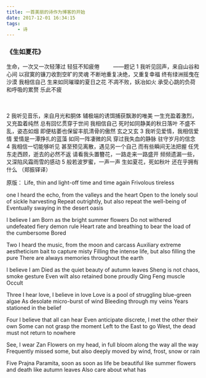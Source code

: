 ```yaml
---
title: 一首美丽的诗作为博客的开始
date: 2017-12-01 16:34:15
tags:
    - 诗
---
```

### 《生如夏花》
生命，一次又一次轻薄过
轻狂不知疲倦
　　 ——题记
    1
我听见回声，来自山谷和心间
以寂寞的镰刀收割空旷的灵魂
不断地重复决绝，又重复幸福
终有绿洲摇曳在沙漠
我相信自己
生来如同璀璨的夏日之花
不凋不败，妖冶如火
承受心跳的负荷和呼吸的累赘
乐此不疲
<!-- more -->　　
2
我听见音乐，来自月光和胴体
辅极端的诱饵捕获飘渺的唯美
一生充盈着激烈，又充盈着纯然
总有回忆贯穿于世间
我相信自己
死时如同静美的秋日落叶
不盛不乱，姿态如烟
即便枯萎也保留丰肌清骨的傲然
玄之又玄
3
我听见爱情，我相信爱情
爱情是一潭挣扎的蓝藻
如同一阵凄微的风
穿过我失血的静脉
驻守岁月的信念
4
我相信一切能够听见
甚至预见离散，遇见另一个自己
而有些瞬间无法把握
任凭东走西顾，逝去的必然不返
请看我头置簪花，一路走来一路盛开
频频遗漏一些，又深陷风霜雨雪的感动
5
般若波罗蜜，一声一声
生如夏花，死如秋叶
还在乎拥有什么
（郑振铎译）

原版：
Life, thin and light-off time and time again
Frivolous tireless

one
I heard the echo, from the valleys and the heart
Open to the lonely soul of sickle harvesting
Repeat outrightly, but also repeat the well-being of
Eventually swaying in the desert oasis

I believe I am
Born as the bright summer flowers
Do not withered undefeated fiery demon rule
Heart rate and breathing to bear the load of the cumbersome
Bored

Two
I heard the music, from the moon and carcass
Auxiliary extreme aestheticism bait to capture misty
Filling the intense life, but also filling the pure
There are always memories throughout the earth

I believe I am
Died as the quiet beauty of autumn leaves
Sheng is not chaos, smoke gesture
Even wilt also retained bone proudly Qing Feng muscle
Occult

Three
I hear love, I believe in love
Love is a pool of struggling blue-green algae
As desolate micro-burst of wind
Bleeding through my veins
Years stationed in the belief

Four
I believe that all can hear
Even anticipate discrete, I met the other their own
Some can not grasp the moment
Left to the East to go West, the dead must not return to nowhere

See, I wear Zan Flowers on my head, in full bloom along the way all the way
Frequently missed some, but also deeply moved by wind, frost, snow or rain

Five
Prajna Paramita, soon as soon as
life be beautiful like summer flowers and death like autumn leaves
Also care about what has
